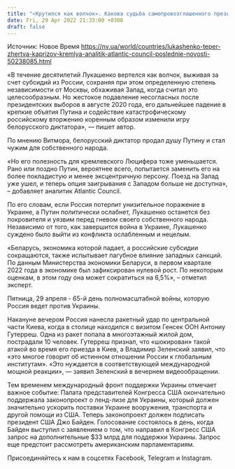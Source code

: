 ```yaml
---
title: "«Крутился как волчок». Какова судьба самопровозглашенного президента Беларуси Лукашенко на фоне войны РФ против Украины"
date: Fri, 29 Apr 2022 21:33:00 +0300
draft: false
---
```

Источник: Новое Время https://nv.ua/world/countries/lukashenko-teper-zhertva-kaprizov-kremlya-analitik-atlantic-council-poslednie-novosti-50238085.html


«В течение десятилетий Лукашенко вертелся как волчок, выживая за счет субсидий из России, сохраняя при этом определенную степень независимости от Москвы, обхаживая Запад, когда считал это целесообразным. Но жестокое подавление несогласных после президентских выборов в августе 2020 года, его дальнейшее падение в крепкие объятия Путина и содействие катастрофическому российскому вторжению коренным образом изменили игру белорусского диктатора», — пишет автор.

По мнению Витмора, белорусский диктатор продал душу Путину и стал чужим для собственного народа.

«Но его полезность для кремлевского Люцифера тоже уменьшается. Рано или поздно Путин, вероятнее всего, попытается заменить его на более покладистую и менее эксцентричную персону. Поезд на Запад уже ушел, и теперь опция заигрывания с Западом больше не доступна», – добавляет аналитик Atlantic Council.

По его словам, если Россия потерпит унизительное поражение в Украине, а Путин политически ослабнет, Лукашенко останется без покровителя и уязвим перед гневом своего собственного народа. Независимо от того, как завершится война в Украине, Лукашенко суждено было выйти из конфликта ослабленным и нецелым.

«Беларусь, экономика которой падает, а российские субсидии сокращаются, также испытывает пагубное влияние западных санкций. По данным Министерства экономики Беларуси, в первом квартале 2022 года в экономике был зафиксирован нулевой рост. По некоторым оценкам, в этом году она может сократиться на 6,5%», – отметил эксперт.

Пятница, 29 апреля - 65-й день полномасштабной войны, которую Россия ведет против Украины.

Накануне вечером Россия нанесла ракетный удар по центральной части Киева, когда в столице находился с визитом Генсек ООН Антониу Гутерреш. Одна из ракет попала в многоэтажный жилой дом, пострадали 10 человек. Гутерреш признал, что «шокирован» такой атакой во время его приезда в Киев, а Владимир Зеленский заявил, что «это многое говорит об истинном отношении России к глобальным институтам». «Это нуждается в соответствующей международной мощной реакции», — заявил Зеленский в вечернем видеообращении.

Тем временем международный фронт поддержки Украины отмечает важное событие: Палата представителей Конгресса США окончательно поддержала законопроект о ленд-лизе для Украины, который должен значительно ускорить поставки Украине вооружения, транспорта и другой помощи из США. Теперь законопроект должен подписать президент США Джо Байден. Голосование состоялось в день, когда Байден выступил с заявлением о том, что направил в Конгресс США запрос на дополнительные $33 млрд для поддержки Украины. Запрос еще предстоит рассмотреть американским парламентариям.

Присоединяйтесь к нам в соцсетях Facebook, Telegram и Instagram.
